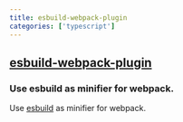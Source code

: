 ```yaml
---
title: esbuild-webpack-plugin
categories: ['typescript']
---
```

## [esbuild-webpack-plugin](https://github.com/sorrycc/esbuild-webpack-plugin)

### Use esbuild as minifier for webpack.


Use [esbuild](https://github.com/evanw/esbuild) as minifier for webpack.
